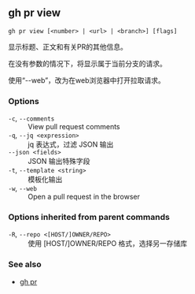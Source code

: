 

## gh pr view

```
gh pr view [<number> | <url> | <branch>] [flags]
```

显示标题、正文和有关PR的其他信息。

在没有参数的情况下，将显示属于当前分支的请求。

使用“--web”，改为在web浏览器中打开拉取请求。

### Options

<dl class="flags">
	<dt><code>-c</code>, <code>--comments</code></dt>
	<dd>View pull request comments</dd>

<dt><code>-q</code>, <code>--jq &lt;expression&gt;</code></dt>
<dd>jq 表达式，过滤 JSON 输出</dd>

<dt><code>--json &lt;fields&gt;</code></dt>
<dd>JSON 输出特殊字段</dd>

<dt><code>-t</code>, <code>--template &lt;string&gt;</code></dt>
<dd>模板化输出</dd>

<dt><code>-w</code>, <code>--web</code></dt>
<dd>Open a pull request in the browser</dd>

</dl>

### Options inherited from parent commands

<dl class="flags">
	<dt><code>-R</code>, <code>--repo &lt;[HOST/]OWNER/REPO&gt;</code></dt>
	<dd>使用 [HOST/]OWNER/REPO 格式，选择另一存储库</dd>
</dl>

### See also

-   [gh pr](./gh_pr.zh.md)
